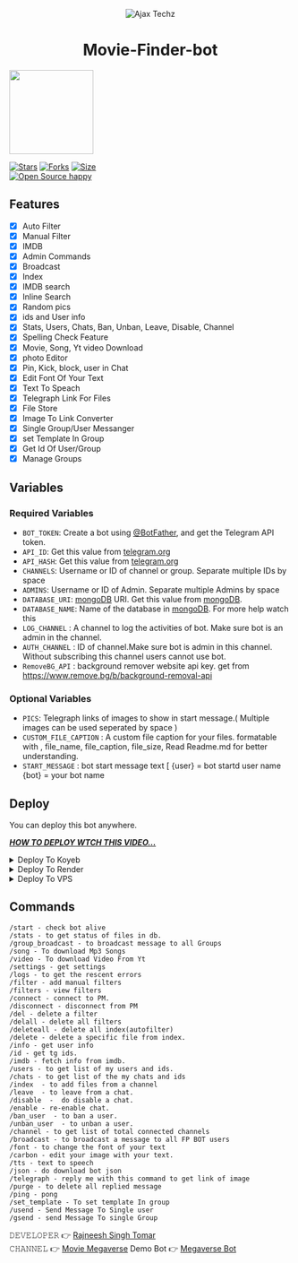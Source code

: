<p align="center">
  <img src="https://user-images.githubusercontent.com/105805201/192936277-dcc0fa25-a8d1-41c8-8039-00d383ea56c7.jpg" alt="Ajax Techz">
</p>
<h1 align="center">
  <b>Movie-Finder-bot</b>
</h1>
<a href="https://youtube.com/channel/UCFDpDpnOgcoztiiIkjnJYfw">
  <img src="https://user-images.githubusercontent.com/105805201/193200984-945641aa-05c9-41ce-b6a2-13a876a8832b.svg" width="150">

[![Stars](https://user-images.githubusercontent.com/105805201/193201047-3d9aa592-1c4e-4b17-8e0d-e3cfcc66176c.svg)](https://github.com/Moviesindna/moviefinderbot/stargazers)
[![Forks](https://user-images.githubusercontent.com/105805201/193201090-73f7ff5d-be1d-4668-8a31-6f544aab9dba.svg)](https://github.com/Moviesindna/moviefinderbot/network/members)
[![Size](https://user-images.githubusercontent.com/105805201/193201170-b389f999-c07e-4d0f-8aee-5701a6263fbc.svg)](https://github.com/Moviesindna/moviefinderbot)   
[![Open Source happy ](https://user-images.githubusercontent.com/105805201/193201236-21414dcf-8978-4fb3-b53c-c6c2dc846a53.svg)](https://github.com/Moviesindna/moviefinderbot)   
## Features

- [x] Auto Filter
- [x] Manual Filter
- [x] IMDB
- [x] Admin Commands
- [x] Broadcast
- [x] Index
- [x] IMDB search
- [x] Inline Search
- [x] Random pics
- [x] ids and User info 
- [x] Stats, Users, Chats, Ban, Unban, Leave, Disable, Channel
- [x] Spelling Check Feature
- [x] Movie, Song, Yt video Download
- [x] photo Editor
- [x] Pin, Kick, block, user in Chat
- [x] Edit Font Of Your Text
- [x] Text To Speach 
- [x] Telegraph Link For Files
- [x] File Store
- [x] Image To Link Converter
- [x] Single Group/User Messanger
- [x] set Template In Group
- [x] Get Id Of User/Group
- [x] Manage Groups

## Variables

### Required Variables
* `BOT_TOKEN`: Create a bot using [@BotFather](https://telegram.dog/BotFather), and get the Telegram API token.
* `API_ID`: Get this value from [telegram.org](https://my.telegram.org/apps)
* `API_HASH`: Get this value from [telegram.org](https://my.telegram.org/apps)
* `CHANNELS`: Username or ID of channel or group. Separate multiple IDs by space
* `ADMINS`: Username or ID of Admin. Separate multiple Admins by space
* `DATABASE_URI`: [mongoDB](https://www.mongodb.com) URI. Get this value from [mongoDB](https://www.mongodb.com).
* `DATABASE_NAME`: Name of the database in [mongoDB](https://www.mongodb.com). For more help watch this 
* `LOG_CHANNEL` : A channel to log the activities of bot. Make sure bot is an admin in the channel.
* `AUTH_CHANNEL` : ID of channel.Make sure bot is admin in this channel. Without subscribing this channel users cannot use bot.
* `RemoveBG_API` : background remover website api key. get from https://www.remove.bg/b/background-removal-api
### Optional Variables
* `PICS`: Telegraph links of images to show in start message.( Multiple images can be used seperated by space )
* `CUSTOM_FILE_CAPTION` : A custom file caption for your files. formatable with , file_name, file_caption, file_size, Read Readme.md for better understanding.
* `START_MESSAGE` : bot start message text [ {user} = bot startd user name {bot} = your bot name

## Deploy
You can deploy this bot anywhere.

<i>**[HOW TO DEPLOY WTCH THIS VIDEO...](https://youtu.be/v7Vbu3u_VrE)**</i>


<details><summary>Deploy To Koyeb</summary>
<p>
<br>

<a href="https://app.koyeb.com/deploy?type=git&repository=github.com/LazyDeveloperr/LazyPrincess&branch=master&name=lazyprincessbot">
  <img src="https://user-images.githubusercontent.com/114851821/227539568-66584c8e-d117-4233-acfc-dcb3f7a02a88.svg" alt="Deploy">
</a>
</p>
</details>

<details><summary>Deploy To Render</summary>
<p>
<br>

<a href="https://render.com/deploy">
  <img src="https://render.com/images/deploy-to-render-button.svg" alt="Deploy">
</a>
</p>
</details>

<details><summary>Deploy To VPS</summary>
<p>
<pre>
git clone https://github.com/Moviesindna/moviefinderbot
# Install Packages
pip3 install -r requirements.txt
Edit info.py with variables as given below then run bot
python3 bot.py
</pre>
</p>
</details>


## Commands
```
/start - check bot alive
/stats - to get status of files in db.
/group_broadcast - to broadcast message to all Groups
/song - To download Mp3 Songs
/video - To download Video From Yt
/settings - get settings 
/logs - to get the rescent errors
/filter - add manual filters
/filters - view filters
/connect - connect to PM.
/disconnect - disconnect from PM
/del - delete a filter
/delall - delete all filters
/deleteall - delete all index(autofilter)
/delete - delete a specific file from index.
/info - get user info
/id - get tg ids.
/imdb - fetch info from imdb.
/users - to get list of my users and ids.
/chats - to get list of the my chats and ids 
/index  - to add files from a channel
/leave  - to leave from a chat.
/disable  -  do disable a chat.
/enable - re-enable chat.
/ban_user  - to ban a user.
/unban_user  - to unban a user.
/channel - to get list of total connected channels
/broadcast - to broadcast a message to all FP BOT users
/font - to change the font of your text
/carbon - edit your image with your text.
/tts - text to speech 
/json - do download bot json
/telegraph - reply me with this command to get link of image
/purge - to delete all replied message 
/ping - pong
/set_template - To set template In group
/usend - Send Message To Single user
/gsend - send Message To single Group
```

𝙳𝙴𝚅𝙴𝙻𝙾𝙿𝙴𝚁 👉 [Rajneesh Singh Tomar ](https://t.me/Rajneesh_Singh_Tomar)                                                                                                                                                                                 
𝙲𝙷𝙰𝙽𝙽𝙴𝙻 👉 [Movie Megaverse](https://t.me/Movie_Megaverse_Official)
Demo Bot 👉 [Megaverse Bot](https://t.me/movie_f_bot)

